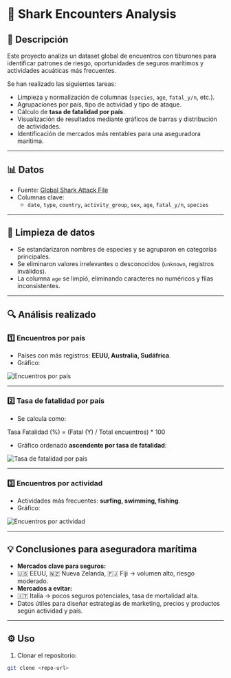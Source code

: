 # 🦈 Shark Encounters Analysis

## 📄 Descripción
Este proyecto analiza un dataset global de encuentros con tiburones para identificar patrones de riesgo, oportunidades de seguros marítimos y actividades acuáticas más frecuentes.  

Se han realizado las siguientes tareas:  
- Limpieza y normalización de columnas (`species`, `age`, `fatal_y/n`, etc.).  
- Agrupaciones por país, tipo de actividad y tipo de ataque.  
- Cálculo de **tasa de fatalidad por país**.  
- Visualización de resultados mediante gráficos de barras y distribución de actividades.  
- Identificación de mercados más rentables para una aseguradora marítima.  

---

## 📊 Datos
- Fuente: [Global Shark Attack File](https://www.sharkattackfile.net/spreadsheets/GSAF5.xls)  
- Columnas clave:  
  - `date`, `type`, `country`, `activity_group`, `sex`, `age`, `fatal_y/n`, `species`  

---

## 🧹 Limpieza de datos
- Se estandarizaron nombres de especies y se agruparon en categorías principales.  
- Se eliminaron valores irrelevantes o desconocidos (`unknown`, registros inválidos).  
- La columna `age` se limpió, eliminando caracteres no numéricos y filas inconsistentes.  

---

## 🔍 Análisis realizado

### 1️⃣ Encuentros por país
- Países con más registros: **EEUU, Australia, Sudáfrica**.  
- Gráfico:  

![Encuentros por país](images/encuentros_por_pais.png)

---

### 2️⃣ Tasa de fatalidad por país
- Se calcula como:
  
Tasa Fatalidad (%) = (Fatal (Y) / Total encuentros) * 100

- Gráfico ordenado **ascendente por tasa de fatalidad**:  

![Tasa de fatalidad por país](images/fatalidad_por_pais.png)

---

### 3️⃣ Encuentros por actividad
- Actividades más frecuentes: **surfing, swimming, fishing**.  
- Gráfico:  

![Encuentros por actividad](images/encuentros_por_actividad.png)

---

## 💡 Conclusiones para aseguradora marítima
- **Mercados clave para seguros:**  
- 🇺🇸 EEUU, 🇳🇿 Nueva Zelanda, 🇫🇯 Fiji → volumen alto, riesgo moderado.  
- **Mercados a evitar:**  
- 🇮🇹 Italia → pocos seguros potenciales, tasa de mortalidad alta.  
- Datos útiles para diseñar estrategias de marketing, precios y productos según actividad y país.  

---

## ⚙️ Uso
1. Clonar el repositorio:  
```bash
git clone <repo-url>
